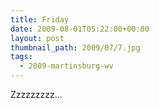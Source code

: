 ```yaml
---
title: Friday
date: 2009-08-01T05:22:00+00:00
layout: post
thumbnail_path: 2009/07/7.jpg
tags:
  - 2009-martinsburg-wv
---
```

Zzzzzzzzz...